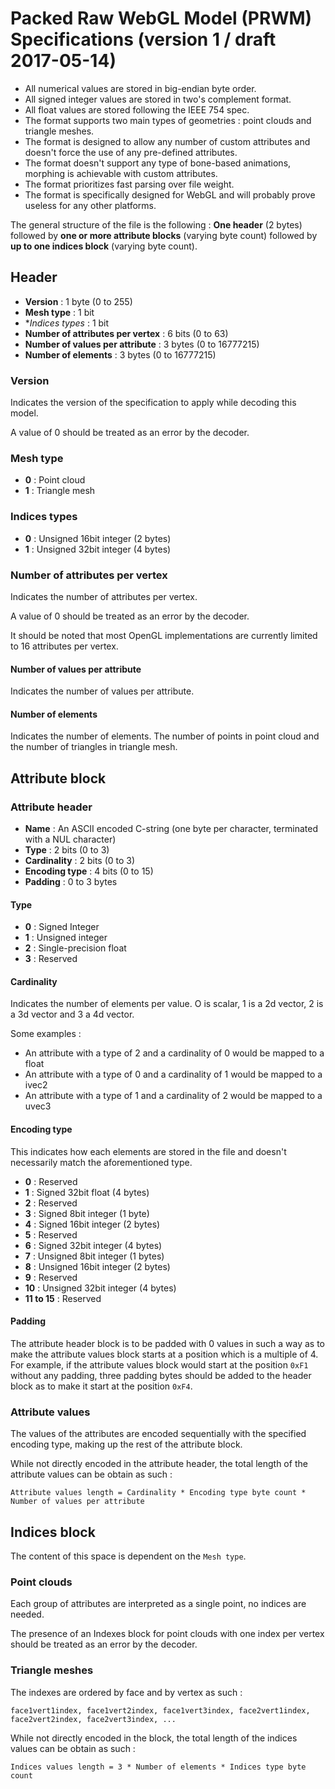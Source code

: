 # Packed Raw WebGL Model (PRWM) Specifications (version 1 / draft 2017-05-14)

 * All numerical values are stored in big-endian byte order.
 * All signed integer values are stored in two's complement format.
 * All float values are stored following the IEEE 754 spec.
 * The format supports two main types of geometries : point clouds and triangle meshes.
 * The format is designed to allow any number of custom attributes and doesn't force the use of any pre-defined attributes.
 * The format doesn't support any type of bone-based animations, morphing is achievable with custom attributes.
 * The format prioritizes fast parsing over file weight.
 * The format is specifically designed for WebGL and will probably prove useless for any other platforms.

The general structure of the file is the following : **One header** (2 bytes) followed by **one or more attribute blocks** (varying byte count) followed by **up to one indices block** (varying byte count).

## Header

 * **Version** : 1 byte (0 to 255)
 * **Mesh type** : 1 bit
 * **Indices types* : 1 bit
 * **Number of attributes per vertex** : 6 bits (0 to 63)
 * **Number of values per attribute** : 3 bytes (0 to 16777215)
 * **Number of elements** : 3 bytes (0 to 16777215)

### Version

Indicates the version of the specification to apply while decoding this model.

A value of 0 should be treated as an error by the decoder.

### Mesh type

 * **0** : Point cloud
 * **1** : Triangle mesh

### Indices types

 * **0** : Unsigned 16bit integer (2 bytes)
 * **1** : Unsigned 32bit integer (4 bytes)

### Number of attributes per vertex

Indicates the number of attributes per vertex.

A value of 0 should be treated as an error by the decoder.

It should be noted that most OpenGL implementations are currently limited to 16 attributes per vertex.

#### Number of values per attribute

Indicates the number of values per attribute.

#### Number of elements

Indicates the number of elements. The number of points in point cloud and the number of triangles in triangle mesh.




## Attribute block

### Attribute header

 * **Name** : An ASCII encoded C-string (one byte per character, terminated with a NUL character)
 * **Type** : 2 bits (0 to 3)
 * **Cardinality** : 2 bits (0 to 3)
 * **Encoding type** : 4 bits (0 to 15)
 * **Padding** : 0 to 3 bytes

#### Type

 * **0** : Signed Integer
 * **1** : Unsigned integer
 * **2** : Single-precision float
 * **3** : Reserved

#### Cardinality

Indicates the number of elements per value. O is scalar, 1 is a 2d vector, 2 is a 3d vector and 3 a 4d vector.

Some examples  :

 * An attribute with a type of 2 and a cardinality of 0 would be mapped to a float
 * An attribute with a type of 0 and a cardinality of 1 would be mapped to a ivec2
 * An attribute with a type of 1 and a cardinality of 2 would be mapped to a uvec3

#### Encoding type

This indicates how each elements are stored in the file and doesn't necessarily match the aforementioned type.

 * **0** : Reserved
 * **1** : Signed 32bit float (4 bytes)
 * **2** : Reserved
 * **3** : Signed 8bit integer (1 byte)
 * **4** : Signed 16bit integer (2 bytes)
 * **5** : Reserved
 * **6** : Signed 32bit integer (4 bytes)
 * **7** : Unsigned 8bit integer (1 bytes)
 * **8** : Unsigned 16bit integer (2 bytes)
 * **9** : Reserved
 * **10** : Unsigned 32bit integer (4 bytes)
 * **11 to 15** : Reserved

#### Padding

The attribute header block is to be padded with 0 values in such a way as to make the attribute values block starts at
a position which is a multiple of 4. For example, if the attribute values block would start at the position `0xF1`
without any padding, three padding bytes should be added to the header block as to make it start at the position `0xF4`.

### Attribute values

The values of the attributes are encoded sequentially with the specified encoding type, making up the rest of the attribute block.

While not directly encoded in the attribute header, the total length of the attribute values can be obtain as such :

`Attribute values length = Cardinality * Encoding type byte count * Number of values per attribute`




## Indices block

The content of this space is dependent on the `Mesh type`.

### Point clouds

Each group of attributes are interpreted as a single point, no indices are needed.

The presence of an Indexes block for point clouds with one index per vertex should be treated as an error by the decoder.

### Triangle meshes

The indexes are ordered by face and by vertex as such :

```
face1vert1index, face1vert2index, face1vert3index, face2vert1index, face2vert2index, face2vert3index, ...
```

While not directly encoded in the block, the total length of the indices values can be obtain as such :

`Indices values length = 3 * Number of elements * Indices type byte count`
